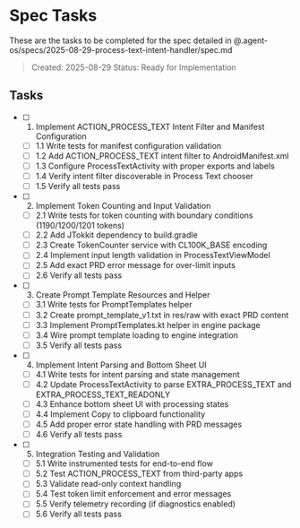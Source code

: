 # Spec Tasks

These are the tasks to be completed for the spec detailed in @.agent-os/specs/2025-08-29-process-text-intent-handler/spec.md

> Created: 2025-08-29
> Status: Ready for Implementation

## Tasks

- [ ] 1. Implement ACTION_PROCESS_TEXT Intent Filter and Manifest Configuration
  - [ ] 1.1 Write tests for manifest configuration validation
  - [ ] 1.2 Add ACTION_PROCESS_TEXT intent filter to AndroidManifest.xml
  - [ ] 1.3 Configure ProcessTextActivity with proper exports and labels
  - [ ] 1.4 Verify intent filter discoverable in Process Text chooser
  - [ ] 1.5 Verify all tests pass

- [ ] 2. Implement Token Counting and Input Validation
  - [ ] 2.1 Write tests for token counting with boundary conditions (1190/1200/1201 tokens)
  - [ ] 2.2 Add JTokkit dependency to build.gradle
  - [ ] 2.3 Create TokenCounter service with CL100K_BASE encoding
  - [ ] 2.4 Implement input length validation in ProcessTextViewModel
  - [ ] 2.5 Add exact PRD error message for over-limit inputs
  - [ ] 2.6 Verify all tests pass

- [ ] 3. Create Prompt Template Resources and Helper
  - [ ] 3.1 Write tests for PromptTemplates helper
  - [ ] 3.2 Create prompt_template_v1.txt in res/raw with exact PRD content
  - [ ] 3.3 Implement PromptTemplates.kt helper in engine package
  - [ ] 3.4 Wire prompt template loading to engine integration
  - [ ] 3.5 Verify all tests pass

- [ ] 4. Implement Intent Parsing and Bottom Sheet UI
  - [ ] 4.1 Write tests for intent parsing and state management
  - [ ] 4.2 Update ProcessTextActivity to parse EXTRA_PROCESS_TEXT and EXTRA_PROCESS_TEXT_READONLY
  - [ ] 4.3 Enhance bottom sheet UI with processing states
  - [ ] 4.4 Implement Copy to clipboard functionality
  - [ ] 4.5 Add proper error state handling with PRD messages
  - [ ] 4.6 Verify all tests pass

- [ ] 5. Integration Testing and Validation
  - [ ] 5.1 Write instrumented tests for end-to-end flow
  - [ ] 5.2 Test ACTION_PROCESS_TEXT from third-party apps
  - [ ] 5.3 Validate read-only context handling
  - [ ] 5.4 Test token limit enforcement and error messages
  - [ ] 5.5 Verify telemetry recording (if diagnostics enabled)
  - [ ] 5.6 Verify all tests pass